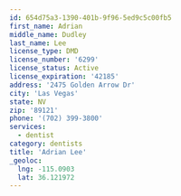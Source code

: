 ```yaml
---
id: 654d75a3-1390-401b-9f96-5ed9c5c00fb5
first_name: Adrian
middle_name: Dudley
last_name: Lee
license_type: DMD
license_number: '6299'
license_status: Active
license_expiration: '42185'
address: '2475 Golden Arrow Dr'
city: 'Las Vegas'
state: NV
zip: '89121'
phone: '(702) 399-3800'
services:
  - dentist
category: dentists
title: 'Adrian Lee'
_geoloc:
  lng: -115.0903
  lat: 36.121972
---
```


